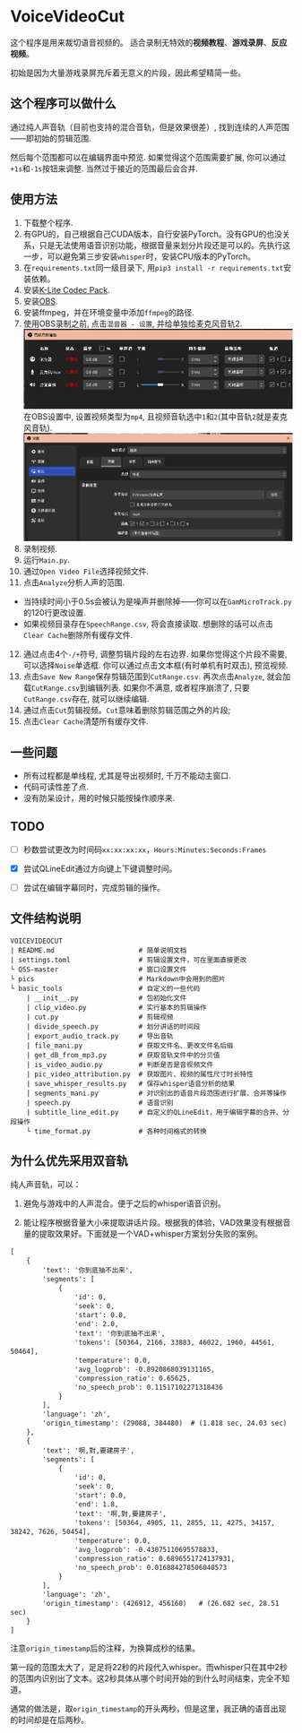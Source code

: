 # VoiceVideoCut
这个程序是用来裁切语音视频的。
适合录制无特效的**视频教程**、**游戏录屏**、**反应视频**。

初始是因为大量游戏录屏充斥着无意义的片段，因此希望精简一些。

## 这个程序可以做什么
通过纯人声音轨（目前也支持的混合音轨，但是效果很差）, 找到连续的人声范围——即初始的剪辑范围. 

然后每个范围都可以在编辑界面中预览. 如果觉得这个范围需要扩展, 你可以通过`+1s`和`-1s`按钮来调整. 当然过于接近的范围最后会合并.


## 使用方法
1. 下载整个程序.
2. 有GPU的，自己根据自己CUDA版本，自行安装PyTorch。没有GPU的也没关系，只是无法使用语音识别功能，根据音量来划分片段还是可以的。先执行这一步，可以避免第三步安装`whisper`时，安装CPU版本的PyTorch。
3. 在`requirements.txt`同一级目录下, 用`pip3 install -r requirements.txt`安装依赖。
4. 安装[K-Lite Codec Pack](http://www.codecguide.com/download_k-lite_codec_pack_standard.htm).
5. 安装[OBS](https://obsproject.com/download).
6. 安装ffmpeg，并在环境变量中添加`ffmpeg`的路径.
7. 使用OBS录制之前, 点击`混音器 - 设置`, 并给单独给麦克风音轨2.
    ![](pics/2023-05-04%20075434.png)
    在OBS设置中, 设置视频类型为`mp4`, 且视频音轨选中`1`和`2`(其中音轨`2`就是麦克风音轨).
    ![](pics/2023-05-04%20075857.png)
8. 录制视频.
9. 运行`Main.py`.
10. 通过`Open Video File`选择视频文件.
11. 点击`Analyze`分析人声的范围.
   * 当持续时间小于0.5s会被认为是噪声并删除掉——你可以在`GamMicroTrack.py`的120行更改设置.
   * 如果视频目录存在`SpeechRange.csv`, 将会直接读取. 想删除的话可以点击`Clear Cache`删除所有缓存文件.
12. 通过点击4个`-/+`符号, 调整剪辑片段的左右边界.
    如果你觉得这个片段不需要, 可以选择`Noise`单选框.
    你可以通过点击文本框(有时单机有时双击), 预览视频.
13. 点击`Save New Range`保存剪辑范围到`CutRange.csv`. 再次点击`Analyze`, 就会加载`CutRange.csv`到编辑列表. 如果你不满意, 或者程序崩溃了, 只要`CutRange.csv`存在, 就可以继续编辑.
14. 通过点击`Cut`剪辑视频。`Cut`意味着删除剪辑范围之外的片段;
15. 点击`Clear Cache`清楚所有缓存文件.


## 一些问题
- 所有过程都是单线程, 尤其是导出视频时, 千万不能动主窗口.
- 代码可读性差了点.
- 没有防呆设计，用的时候只能按操作顺序来.

## TODO
- [ ] 秒数尝试更改为时间码`xx:xx:xx:xx`，`Hours:Minutes:Seconds:Frames`
- [x] 尝试QLineEdit通过方向键上下键调整时间。
- [ ] 尝试在编辑字幕同时，完成剪辑的操作。


## 文件结构说明
```
VOICEVIDEOCUT
| README.md                     # 简单说明文档
| settings.toml                 # 剪辑设置文件，可在里面直接更改
└ QSS-master                    # 窗口设置文件
└ pics                          # Markdown中会用到的图片
└ basic_tools                   # 自定义的一些代码
    | __init__.py               # 包初始化文件
    | clip_video.py             # 实行基本的剪辑操作
    | cut.py                    # 剪辑视频
    | divide_speech.py          # 划分讲话的时间段
    | export_audio_track.py     # 导出音轨
    | file_mani.py              # 获取文件名、更改文件名后缀
    | get_dB_from_mp3.py        # 获取音轨文件中的分贝值
    | is_video_audio.py         # 判断是否是音视频文件
    | pic_video_attribution.py  # 获取图片、视频的属性尺寸时长特性
    | save_whisper_results.py   # 保存whisper语音分析的结果
    | segments_mani.py          # 对识别出的语音片段范围进行扩展、合并等操作
    | speech.py                 # 语音识别
    | subtitle_line_edit.py     # 自定义的QLineEdit，用于编辑字幕的合并、分段操作
    └ time_format.py            # 各种时间格式的转换
```

## 为什么优先采用双音轨
纯人声音轨，可以：
1. 避免与游戏中的人声混合。便于之后的whisper语音识别。

2. 能让程序根据音量大小来提取讲话片段。根据我的体验，VAD效果没有根据音量的提取效果好。下面就是一个VAD+whisper方案划分失败的案例。

```
[
    {
        'text': '你到底抽不出来',
        'segments': [
            {
                'id': 0,
                'seek': 0,
                'start': 0.0,
                'end': 2.0,
                'text': '你到底抽不出来',
                'tokens': [50364, 2166, 33883, 46022, 1960, 44561, 50464],
                'temperature': 0.0,
                'avg_logprob': -0.8920868039131165,
                'compression_ratio': 0.65625,
                'no_speech_prob': 0.11517102271318436
            }
        ], 
        'language': 'zh',
        'origin_timestamp': (29088, 384480)  # (1.818 sec, 24.03 sec)
    }, 
    {
        'text': '啊,對,要建房子', 
        'segments': [
            {
                'id': 0,
                'seek': 0,
                'start': 0.0,
                'end': 1.8,
                'text': '啊,對,要建房子', 
                'tokens': [50364, 4905, 11, 2855, 11, 4275, 34157, 38242, 7626, 50454],
                'temperature': 0.0, 
                'avg_logprob': -0.43075110695578833, 
                'compression_ratio': 0.6896551724137931, 
                'no_speech_prob': 0.016884278506040573
            }
        ],
        'language': 'zh',
        'origin_timestamp': (426912, 456160)   # (26.682 sec, 28.51 sec)
    }
]
```
注意`origin_timestamp`后的注释，为换算成秒的结果。

第一段的范围太大了，足足将22秒的片段代入whisper。而whisper只在其中2秒的范围内识别出了文本。这2秒具体从哪个时间开始的到什么时间结束，完全不知道。

通常的做法是，取`origin_timestamp`的开头两秒，但是这里，我正确的语音出现的时间却是在后两秒。